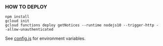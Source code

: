 ### HOW TO DEPLOY

```
npm install
gcloud init
gcloud functions deploy getNotices --runtime nodejs10 --trigger-http --allow-unauthenticated 
```

See [config.js]('/config.js') for environment variables. 